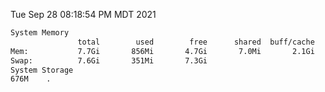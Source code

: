 Tue Sep 28 08:18:54 PM MDT 2021
```bash
System Memory
               total        used        free      shared  buff/cache   available
Mem:           7.7Gi       856Mi       4.7Gi       7.0Mi       2.1Gi       6.5Gi
Swap:          7.6Gi       351Mi       7.3Gi
System Storage
676M	.
```
```bash
